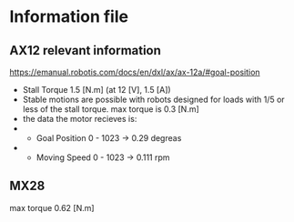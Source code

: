 # Information file

## AX12 relevant information
https://emanual.robotis.com/docs/en/dxl/ax/ax-12a/#goal-position

- Stall Torque	1.5 [N.m] (at 12 [V], 1.5 [A])
- Stable motions are possible with robots designed for loads with 1/5 or less of the stall torque.
max torque is 0.3 [N.m]
- the data the motor recieves is:
- - Goal Position
0 - 1023 -> 0.29 degreas
- - Moving Speed
0 - 1023 -> 0.111 rpm

## MX28 
max torque 0.62 [N.m]